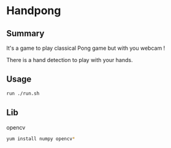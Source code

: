
# Handpong

## Summary

It's a game to play classical Pong game but with you webcam !

There is a hand detection to play with your hands.

## Usage

```bash
run ./run.sh
```

## Lib

opencv
```bash
yum install numpy opencv*
```

